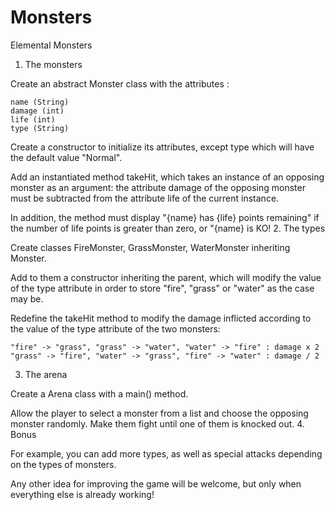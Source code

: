 # Monsters
Elemental Monsters
1. The monsters

Create an abstract Monster class with the attributes :

    name (String)
    damage (int)
    life (int)
    type (String)

Create a constructor to initialize its attributes, except type which will have the default value "Normal".

Add an instantiated method takeHit, which takes an instance of an opposing monster as an argument: the attribute damage of the opposing monster must be subtracted from the attribute life of the current instance.

In addition, the method must display "{name} has {life} points remaining" if the number of life points is greater than zero, or "{name} is KO!
2. The types

Create classes FireMonster, GrassMonster, WaterMonster inheriting Monster.

Add to them a constructor inheriting the parent, which will modify the value of the type attribute in order to store "fire", "grass" or "water" as the case may be.

Redefine the takeHit method to modify the damage inflicted according to the value of the type attribute of the two monsters:

    "fire" -> "grass", "grass" -> "water", "water" -> "fire" : damage x 2
    "grass" -> "fire", "water" -> "grass", "fire" -> "water" : damage / 2

3. The arena

Create a Arena class with a main() method.

Allow the player to select a monster from a list and choose the opposing monster randomly. Make them fight until one of them is knocked out.
4. Bonus

For example, you can add more types, as well as special attacks depending on the types of monsters.

Any other idea for improving the game will be welcome, but only when everything else is already working!
